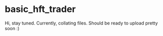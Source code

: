 # basic_hft_trader
Hi, stay tuned. Currently, collating files. Should be ready to upload pretty soon :)
